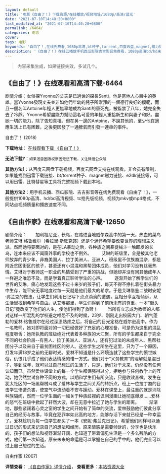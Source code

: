 ```yaml
---
layout: default
title: '电影《自由了！》下载资源/在线播放/视频地址/1080p/高清/蓝光'
date: "2021-07-10T14:40:20+0800"
last_modified_at: "2021-07-10T14:40:20+0800"
permalink: /6464/
categories: 电影
cover:
tags: 电影
keywords: '自由了！,在线免费看,1080p高清,bt种子,torrent,百度云盘,magnet,磁力链,迅雷下载资源'
description: '《自由了！》在线云播放手机西瓜影院吉吉影音免费看，1080p高清bd/hd未删减完整版和tc抢先枪版，mkv/mp4格式，附带bt/torrent种子、magnet/磁力链、百度云盘、网盘资源迅雷下载链接'
---
```


>内容采集生成，如果链接失效，多试几个。


## 《自由了！》在线观看和高清下载-6464

剧情介绍：女偵探Yvonne的丈夫是已過世的探長Santi，他是當地人心目中的英雄。當Yvonne發現丈夫並非如他們年幼的兒子所崇拜的一個德行良好的模範，而且一個名叫Antoine年輕人更無辜地成為Santi的替死鬼，被監禁了八年，她完全失去了冷靜。Yvonne希望盡能力幫助這名可愛的年輕人重拾新生和與妻子和好。盡她一切的能力，除了告知真相。但在另一邊的Antoine，不說其他的，至少他在適應生活上已有困難，之後更因發了一通脾氣而引發一連串的事件。


自由了！ (2018)

**下载地址**： [在线观看下载 《自由了！》](https://www.btbtdy.me/btdy/dy14894.html) 


**无法下载?**：`如果迅雷因版权原因无法下载，关注微信公众号 `

**其他方法1**：从百度云网盘下载视频，百度云网盘支持在线观看，非会员有限制，如果能找到迅雷下载链接、bt/torrent种子、magnet磁力链接、e2dk链接等，可以用迅雷、比特彗星等工具将完整视频下载到本地。

**其他方法2**：用手机云播、西瓜影院、吉吉影音等在线免费观看《自由了！》，一般提供1080p高清、hd/bd高清视频、tc抢先版视频，视频为mkv或mp4格式，不同站点视频质量和播放速度不同。


## 《自由作家》在线观看和高清下载-12650

剧情介绍：　　加利福尼亚，长岛，在踏进当地威尔森高中的第一天，热血的菜鸟老师艾琳·格鲁维尔（希拉里·斯旺克饰）还是个满怀希望要改变世界的理想主义派。然而她将要面对的，是在LA暴动之后，各种族之间暴徒械斗一触即发的长岛，连本来应该不闻窗外事的学校也不例外。 　　艾琳的班级里，全是被其他老师放弃的青少年，非裔美国人、拉丁美洲人、亚洲人，班级里不仅族裔混杂，都是附近贫困街区的孩子，甚至还有小混混和黑帮团体成员，他们对学习没有丝毫热情。艾琳对于教师这一职业的热情受到了严重的挑战，但她却并没有同其他成年人一样避之唯恐不及，而是学着真正聆听学生的心声。 　　逐渐开始了解学生们的世界的艾琳，痛心地发现这些不过十来岁的孩子们，每天不得不挣扎着在街头暴力中生存，能平安无事地度过每一天就是他们最大的希求。于是艾琳借鉴二战时安妮·弗兰克的做法，让学生们利用日记写下点点滴滴的遭遇，互相分享互相倾诉，从生活里找到希望与自由。从艾琳那里，学生们得到了前所未有的尊重，一本“街头日记”竟改变了他们的人生，使他们得到了救赎！ 　　当所有立志成为教师的人都对这样一所混乱的学校避之唯恐不及的时候，23岁、刚刚走出校园大门、朝气蓬勃的爱林·格鲁威尔在经过深思熟虑之后，将自己的目光定格在威尔逊高中。作为一名教师，她对即将面对的一切已经做好了充足的心理准备，可是仍为这里的混乱程度咂舌：她所执教的班级绝对代表着多种族的大汇聚，所有的学生都来自于完全不同的社会阶层--有黑人、拉丁美洲人、亚洲人，还有犯过法的未成年人、黑帮社团分子以及来自于最贫困社区的穷人。这些学生之所坐在这里，只为了一个原因，打发年满18岁之前的无聊时光。爱林不知道是什么环境造就了这些学生的愤世嫉俗，仇恨几乎成了他们表达情感的惟一方式。他们对于“义务教育”的理解就是混日子，等到成年，就可以过自己想过的生活了，只是，他们对于未来，仍然没有任何认知而已。虽然爱林课堂上的每一个学生都倔强得过分，拒绝参与任何教学上的互动，她仍然尝试各种不同的方式，以期和学生们有所交流，只是收效甚微。发生在犹太社区的一场黑帮械斗成了爱林与学生之间关系的转折点，班上一位拉丁裔的目击学生惨遭杀害，使空气中流动着不安与躁动。爱林在课堂上，最注重的就是消除种族隔阂，然而一位学生画的一幅关于种族歧视的讽刺漫画让她彻底爆发……爱林的怒气在班级中掀起了轩然大波，却在无意中拉近了她与学生的距离。 　　渐渐地，那些紧闭着心灵之窗的学生之间开始有了简单的交流，爱林鼓励他们彼此分享自己的经历与故事，毕竟在犯罪率如此高的地方，能够存活下来就已经是一种幸运了。爱林趁机为每一位学生都买了一本《安妮·弗兰克日记》，希望他们同样可以通过日记的形式来记录自己的想法和经历。原来情感是需要倾诉的，分享也是快乐的，孩子们的想法和视野渐渐开阔，也知道了带着偏见生活是一个多么残酷的方式，他们第一次知道，原来未来的命运是可以掌握在自己的手中的，他们完全可以过上自己想过的生活。


自由作家 (2007)

**详情查看**： [《自由作家》详情介绍](/movie/12650/)， **查看更多**：[本站资源大全](/movie/t/all/)

